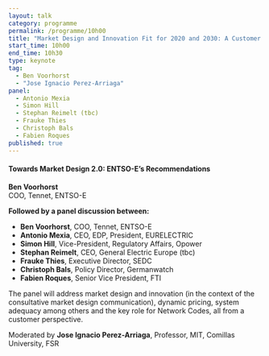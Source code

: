 ```yaml
---
layout: talk
category: programme
permalink: /programme/10h00
title: "Market Design and Innovation Fit for 2020 and 2030: A Customer Centric Vision Introductory Keynote"
start_time: 10h00
end_time: 10h30
type: keynote
tag: 
  - Ben Voorhorst
  - "Jose Ignacio Perez-Arriaga"
panel:
  - Antonio Mexia
  - Simon Hill
  - Stephan Reimelt (tbc)
  - Frauke Thies
  - Christoph Bals
  - Fabien Roques
published: true
---
```



#### __Towards Market Design 2.0: ENTSO-E’s Recommendations__
__Ben Voorhorst__<br> COO, Tennet, ENTSO-E


__Followed by a panel discussion between:__

- __Ben Voorhorst__, COO, Tennet, ENTSO-E
- __Antonio Mexia__, CEO, EDP, President, EURELECTRIC
- __Simon Hill__, Vice-President, Regulatory Affairs, Opower
- __Stephan Reimelt__, CEO, General Electric Europe (tbc)
- __Frauke Thies__, Executive Director, SEDC
- __Christoph Bals__, Policy Director, Germanwatch
- __Fabien Roques__, Senior Vice President, FTI

The panel will address market design and innovation (in the context of the consultative market design communication), dynamic pricing, system adequacy among others and the key role for Network Codes, all from a customer perspective.

Moderated by __Jose Ignacio Perez-Arriaga__, Professor, MIT, Comillas University, FSR
